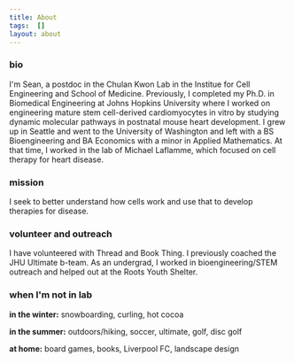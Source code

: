 ```yaml
---
title: About
tags:  []
layout: about
---
```


### bio

I'm Sean, a postdoc in the Chulan Kwon Lab in the Institue for Cell Engineering and School of Medicine. Previously, I completed my Ph.D. in Biomedical Engineering at Johns Hopkins University where I worked on engineering mature stem cell-derived cardiomyocytes in vitro by studying dynamic molecular pathways in postnatal mouse heart development. I grew up in Seattle and went to the University of Washington and left with a BS Bioengineering and BA Economics with a minor in Applied Mathematics. At that time, I worked in the lab of Michael Laflamme, which focused on cell therapy for heart disease. 

### mission

I seek to better understand how cells work and use that to develop therapies for disease. 

### volunteer and outreach

I have volunteered with Thread and Book Thing. I previously coached the JHU Ultimate b-team. As an undergrad, I worked in bioengineering/STEM outreach and helped out at the Roots Youth Shelter. 

### when I'm not in lab

**in the winter:** snowboarding, curling, hot cocoa

**in the summer:** outdoors/hiking, soccer, ultimate, golf, disc golf

**at home:** board games, books, Liverpool FC, landscape design


